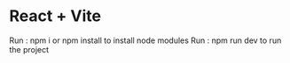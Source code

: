 # React + Vite

Run : npm i or npm install to install node modules
Run : npm run dev to run the project
